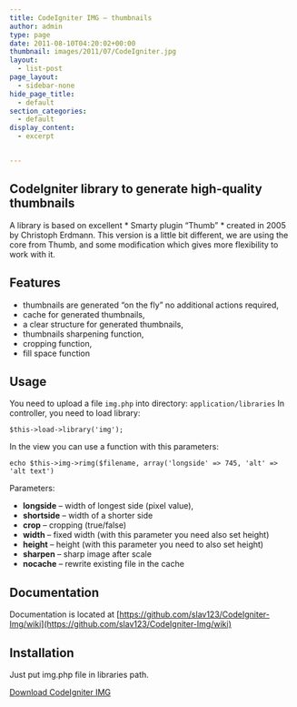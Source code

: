 ```yaml
---
title: CodeIgniter IMG – thumbnails
author: admin
type: page
date: 2011-08-10T04:20:02+00:00
thumbnail: images/2011/07/CodeIgniter.jpg
layout:
  - list-post
page_layout:
  - sidebar-none
hide_page_title:
  - default
section_categories:
  - default
display_content:
  - excerpt


---
```

## CodeIgniter library to generate high-quality thumbnails

A library is based on excellent \* Smarty plugin &#8220;Thumb&#8221; \* created in 2005 by Christoph Erdmann. This version is a little bit different, we are using the core from Thumb, and some modification which gives more flexibility to work with it.

## Features

  * thumbnails are generated &#8220;on the fly&#8221; no additional actions required,
  * cache for generated thumbnails,
  * a clear structure for generated thumbnails,
  * thumbnails sharpening function,
  * cropping function,
  * fill space function

## Usage

You need to upload a file `img.php` into directory: `application/libraries` In controller, you need to load library:

`$this->load->library('img');`

In the view you can use a function with this parameters:

`echo $this->img->rimg($filename, array('longside' => 745, 'alt' => 'alt text')`

Parameters:

- **longside** – width of longest side (pixel value),  
- **shortside** – width of a shorter side  
- **crop** – cropping (true/false)  
- **width** – fixed width (with this parameter you need also set height)  
- **height** – height (with this parameter you need to also set height)  
- **sharpen** – sharp image after scale  
- **nocache** – rewrite existing file in the cache

## Documentation

Documentation is located at [https://github.com/slav123/CodeIgniter-Img/wiki](https://github.com/slav123/CodeIgniter-Img/wiki)

## Installation

Just put img.php file in libraries path.

[Download CodeIgniter IMG](https://github.com/slav123/CodeIgniter-Img)